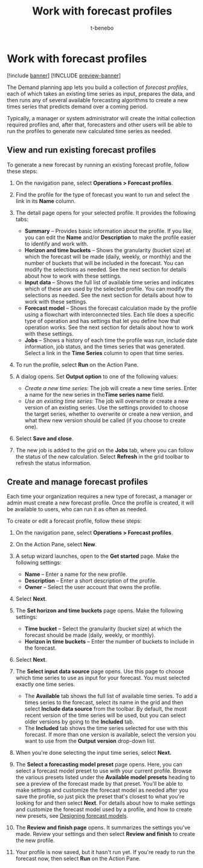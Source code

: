 ﻿---
title: Work with forecast profiles
description: Forecast profiles take an existing time series as input, prepares the data, and then run any of several available forecasting algorithms to create a new times series that predicts demand over a coming period.
author: t-benebo
ms.author: benebotg
ms.reviewer: kamaybac
ms.search.form:
ms.topic: how-to
ms.date: 10/19/2023
audience: Application User
ms.search.region: Global
ms.custom: bap-template
---

# Work with forecast profiles

[!include [banner](../includes/banner.md)]
[!INCLUDE [preview-banner](../includes/preview-banner.md)]

The Demand planning app lets you build a collection of *forecast profiles*, each of which takes an existing time series as input, prepares the data, and then runs any of several available forecasting algorithms to create a new times series that predicts demand over a coming period.

Typically, a manager or system administrator will create the initial collection required profiles and, after that, forecasters and other users will be able to run the profiles to generate new calculated time series as needed.

## View and run existing forecast profiles

To generate a new forecast by running an existing forecast profile, follow these steps:

1. On the navigation pane, select **Operations \> Forecast profiles**.

1. Find the profile for the type of forecast you want to run and select the link in its **Name** column.

1. The detail page opens for your selected profile. It provides the following tabs:

    - **Summary** – Provides basic information about the profile. If you like, you can edit the **Name** and/or **Description** to make the profile easier to identify and work with.
    - **Horizon and time buckets** – Shows the granularity (bucket size) at which the forecast will be made (daily, weekly, or monthly) and the number of buckets that will be included in the forecast. You can modify the selections as needed. See the next section for details about how to work with these settings.
    - **Input data** – Shows the full list of available time series and indicates which of these are used by the selected profile. You can modify the selections as needed. See the next section for details about how to work with these settings.
    - **Forecast model** – Shows the forecast calculation made by the profile using a flowchart with interconnected tiles. Each tile does a specific type of operation and has settings that let you define how that operation works. See the next section for details about how to work with these settings.
    - **Jobs** – Shows a history of each time the profile was run, include date information, job status, and the times series that was generated. Select a link in the **Time Series** column to open that time series.

1. To run the profile, select **Run** on the Action Pane.

1. A dialog opens. Set **Output option** to one of the following values:
    - *Create a new time series*: The job will create a new time series. Enter a name for the new series in the**Time series name** field.
    - *Use an existing time series*: The job will overwrite or create a new version of an existing series. Use the settings provided to choose the target series, whether to overwrite or create a new version, and what thew new version should be called (if you choose to create one).

1. Select **Save and close**.

1. The new job is added to the grid on the **Jobs** tab, where you can follow the status of the new calculation. Select **Refresh** in the grid toolbar to refresh the status information.

## Create and manage forecast profiles

Each time your organization requires a new type of forecast, a manager or admin must create a new forecast profile. Once the profile is created, it will be available to users, who can run it as often as needed.

To create or edit a forecast profile, follow these steps:

1. On the navigation pane, select **Operations \> Forecast profiles**.

1. On the Action Pane, select **New**.

1. A setup wizard launches, open to the **Get started** page. Make the following settings:
    - **Name** – Enter a name for the new profile.
    - **Description** – Enter a short description of the profile.
    - **Owner** – Select the user account that owns the profile.

1. Select **Next**.

1. The **Set horizon and time buckets** page opens. Make the following settings:
    - **Time bucket** – Select the granularity (bucket size) at which the forecast should be made (daily, weekly, or monthly).
    - **Horizon in time buckets** – Enter the number of buckets to include in the forecast.

1. Select **Next**.

1. The **Select input data source** page opens. Use this page to choose which time series to use as input for your forecast. You must selected exactly one time series.
    - The **Available** tab shows the full list of available time series. To add a times series to the forecast, select its name in the grid and then select **Include data source** from the toolbar. By default, the most recent version of the time series will be used, but you can select older versions by going to the **Included** tab.
    - The **Included** tab shows the time series selected for use with this forecast. If more than one version is available, select the version you want to use from the **Output version** drop-down list.

1. When you're done selecting the input time series, select **Next.**

1. The **Select a forecasting model preset** page opens. Here, you can select a forecast model preset to use with your current profile. Browse the various presets listed under the **Available model presets** heading to see a preview of the forecast made by that preset. You'll be able to make settings and customize the forecast model as needed after you save the profile, so just pick the preset that's closest to what you're looking for and then select **Next**. For details about how to make settings and customize the forecast model used by a profile, and how to create new presets, see [Designing forecast models](design-forecast-models.md).

1. The **Review and finish page** opens. It summarizes the settings you've made. Review your settings and then select **Review and finish** to create the new profile.

1. Your profile is now saved, but it hasn't run yet. If you're ready to run the forecast now, then select **Run** on the Action Pane.

